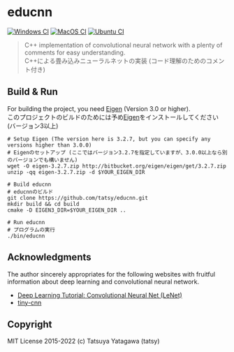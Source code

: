 educnn
===

[![Windows CI](https://github.com/tatsy/educnn/actions/workflows/windows.yaml/badge.svg)](https://github.com/tatsy/educnn/actions/workflows/windows.yaml)
[![MacOS CI](https://github.com/tatsy/educnn/actions/workflows/macos.yaml/badge.svg)](https://github.com/tatsy/educnn/actions/workflows/macos.yaml)
[![Ubuntu CI](https://github.com/tatsy/educnn/actions/workflows/ubuntu.yaml/badge.svg)](https://github.com/tatsy/educnn/actions/workflows/ubuntu.yaml)

> C++ implementation of convolutional neural network with a plenty of comments for easy understanding.  
> C++による畳み込みニューラルネットの実装 (コード理解のためのコメント付き)

## Build & Run

For building the project, you need [Eigen](http://eigen.tuxfamily.org/index.php) (Version 3.0 or higher).  
このプロジェクトのビルドのためには予め[Eigen](http://eigen.tuxfamily.org/index.php)をインストールしてください (バージョン3以上)

```shell
# Setup Eigen (The version here is 3.2.7, but you can specify any versions higher than 3.0.0)
# Eigenのセットアップ (ここではバージョン3.2.7を指定していますが、3.0.0以上なら別のバージョンでも構いません)
wget -O eigen-3.2.7.zip http://bitbucket.org/eigen/eigen/get/3.2.7.zip
unzip -qq eigen-3.2.7.zip -d $YOUR_EIGEN_DIR

# Build educnn
# educnnのビルド
git clone https://github.com/tatsy/educnn.git
mkdir build && cd build
cmake -D EIGEN3_DIR=$YOUR_EIGEN_DIR ..

# Run educnn
# プログラムの実行
./bin/educnn
```

## Acknowledgments

The author sincerely appropriates for the following websites with fruitful information about deep learning and convolutional neural network.

* [Deep Learning Tutorial: Convolutional Neural Net (LeNet)](http://deeplearning.net/tutorial/lenet.html)
* [tiny-cnn](https://github.com/nyanp/tiny-cnn)

## Copyright

MIT License 2015-2022 (c) Tatsuya Yatagawa (tatsy)

